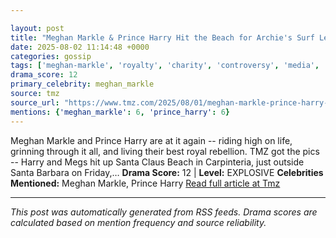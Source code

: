 ```yaml
---

layout: post
title: "Meghan Markle & Prince Harry Hit the Beach for Archie's Surf Lessons"
date: 2025-08-02 11:14:48 +0000
categories: gossip
tags: ['meghan-markle', 'royalty', 'charity', 'controversy', 'media', 'source-tmz', 'drama-explosive']
drama_score: 12
primary_celebrity: meghan_markle
source: tmz
source_url: "https://www.tmz.com/2025/08/01/meghan-markle-prince-harry-beach-archie-surf-lesson/"
mentions: {'meghan_markle': 6, 'prince_harry': 6}
---
```


Meghan Markle and Prince Harry are at it again -- riding high on life, grinning through it all, and living their best royal rebellion. TMZ got the pics -- Harry and Megs hit up Santa Claus Beach in Carpinteria, just outside Santa Barbara on Friday,… **Drama Score:** 12 | **Level:** EXPLOSIVE **Celebrities Mentioned:** Meghan Markle, Prince Harry [Read full article at Tmz](https://www.tmz.com/2025/08/01/meghan-markle-prince-harry-beach-archie-surf-lesson/)

---

*This post was automatically generated from RSS feeds. Drama scores are calculated based on mention frequency and source reliability.*
